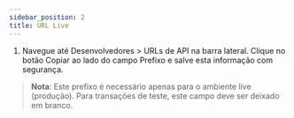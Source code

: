 ```yaml
---
sidebar_position: 2
title: URL Live
---
```



1. Navegue até Desenvolvedores > URLs de API na barra lateral. Clique no botão Copiar ao lado do campo Prefixo e salve esta informação com segurança.

> **Nota**: Este prefixo é necessário apenas para o ambiente live (produção). Para transações de teste, este campo deve ser deixado em branco.